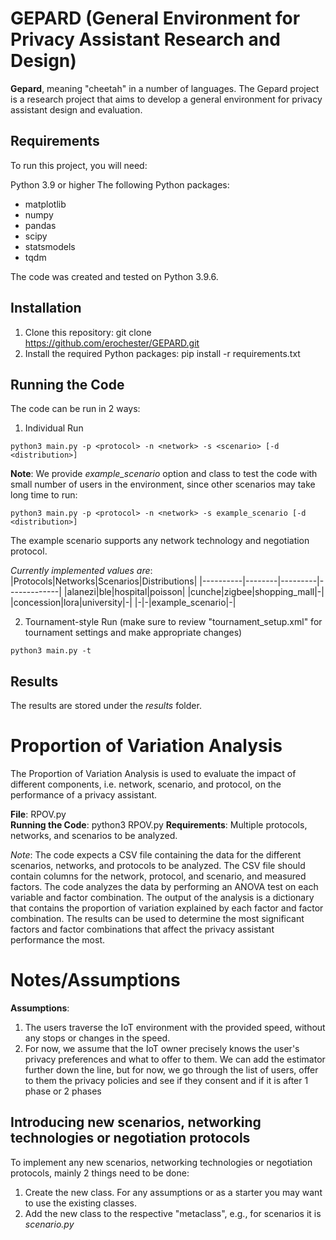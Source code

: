 # GEPARD (General Environment for Privacy Assistant Research and Design)

**Gepard**, meaning "cheetah" in a number of languages. The Gepard project is a research project that aims to develop a general environment for privacy assistant design and evaluation.

## Requirements

To run this project, you will need:

Python 3.9 or higher
The following Python packages:
 * matplotlib
 * numpy
 * pandas
 * scipy
 * statsmodels
 * tqdm

The code was created and tested on Python 3.9.6.

## Installation

1) Clone this repository: git clone https://github.com/erochester/GEPARD.git
2) Install the required Python packages: pip install -r requirements.txt

## Running the Code

The code can be run in 2 ways:
1) Individual Run
```
python3 main.py -p <protocol> -n <network> -s <scenario> [-d <distribution>]
```
**Note**: We provide _example_scenario_ option and class to test the code with small number of users in the environment, since other scenarios may take long time to run:
```
python3 main.py -p <protocol> -n <network> -s example_scenario [-d <distribution>]
```
The example scenario supports any network technology and negotiation protocol.

_Currently implemented values are_:
|Protocols|Networks|Scenarios|Distributions|
|----------|--------|---------|-------------|
|alanezi|ble|hospital|poisson|
|cunche|zigbee|shopping_mall|-|
|concession|lora|university|-|
|-|-|example_scenario|-|

2) Tournament-style Run (make sure to review "tournament_setup.xml" for tournament settings and make appropriate changes)
```
python3 main.py -t
```
## Results

The results are stored under the _results_ folder.

# Proportion of Variation Analysis

The Proportion of Variation Analysis is used to evaluate the impact of different components, i.e. network, scenario, and protocol, on the performance of a privacy assistant. 

**File**: RPOV.py\
**Running the Code**: python3 RPOV.py
**Requirements**: Multiple protocols, networks, and scenarios to be analyzed.

_Note_: The code expects a CSV file containing the data for the different scenarios, networks, and protocols to be analyzed. The CSV file should contain columns for the network, protocol, and scenario, and measured factors. The code analyzes the data by performing an ANOVA test on each variable and factor combination. The output of the analysis is a dictionary that contains the proportion of variation explained by each factor and factor combination. The results can be used to determine the most significant factors and factor combinations that affect the privacy assistant performance the most.

# Notes/Assumptions

**Assumptions**:

1. The users traverse the IoT environment with the provided speed, without any stops or changes in the speed.
2. For now, we assume that the IoT owner precisely knows the user's privacy preferences and what to offer to them. We can add the estimator further down the line, but for now, we go through the list of users, offer to them the privacy policies and see if they consent and if it is after 1 phase or 2 phases

## Introducing new scenarios, networking technologies or negotiation protocols

To implement any new scenarios, networking technologies or negotiation protocols, mainly 2 things need to be done:
1. Create the new class. For any assumptions or as a starter you may want to use the existing classes.
2. Add the new class to the respective "metaclass", e.g., for scenarios it is _scenario.py_
